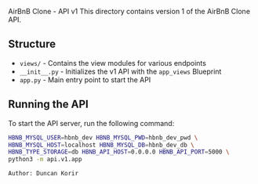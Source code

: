 AirBnB Clone - API v1
This directory contains version 1 of the AirBnB Clone API.

## Structure
- `views/` - Contains the view modules for various endpoints
- `__init__.py` - Initializes the v1 API with the `app_views` Blueprint
- `app.py` - Main entry point to start the API

## Running the API
To start the API server, run the following command:
```bash
HBNB_MYSQL_USER=hbnb_dev HBNB_MYSQL_PWD=hbnb_dev_pwd \
HBNB_MYSQL_HOST=localhost HBNB_MYSQL_DB=hbnb_dev_db \
HBNB_TYPE_STORAGE=db HBNB_API_HOST=0.0.0.0 HBNB_API_PORT=5000 \
python3 -m api.v1.app

Author: Duncan Korir